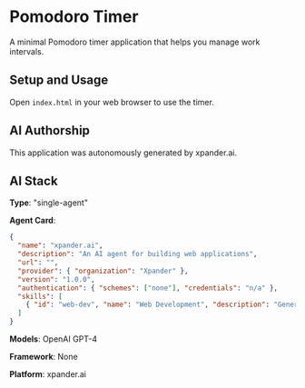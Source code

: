 # Pomodoro Timer

A minimal Pomodoro timer application that helps you manage work intervals.

## Setup and Usage

Open `index.html` in your web browser to use the timer.

## AI Authorship

This application was autonomously generated by xpander.ai.

## AI Stack

**Type**: "single-agent"

**Agent Card**:
```json
{
  "name": "xpander.ai",
  "description": "An AI agent for building web applications",
  "url": "",
  "provider": { "organization": "Xpander" },
  "version": "1.0.0",
  "authentication": { "schemes": ["none"], "credentials": "n/a" },
  "skills": [
    { "id": "web-dev", "name": "Web Development", "description": "Generates HTML, CSS, and JavaScript for web applications" }
  ]
}
```

**Models**: OpenAI GPT-4

**Framework**: None

**Platform**: xpander.ai